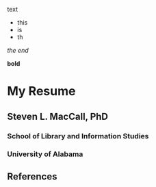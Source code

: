 text

* this
* is
* th

*the end*

**bold**

# My Resume
## Steven L. MacCall, PhD
### School of Library and Information Studies
### University of Alabama


## References

